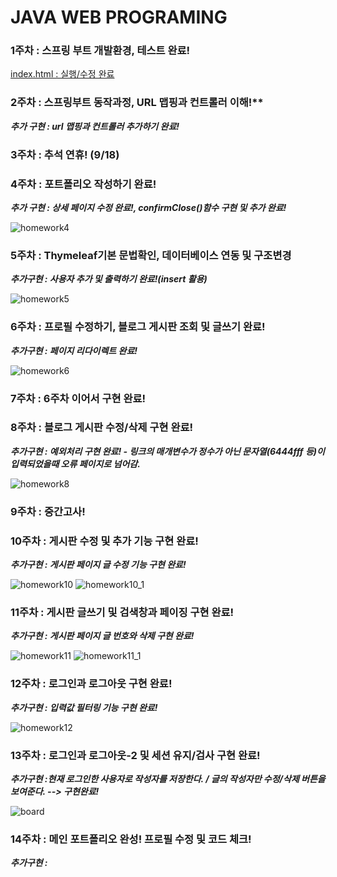 # JAVA WEB PROGRAMING

### 1주차 : 스프링 부트 개발환경, 테스트 완료!

[index.html : 실행/수정 완료](https://github.com/Ohhaeseo)

### 2주차 : 스프링부트 동작과정, URL 맵핑과 컨트롤러 이해!**

***추가 구현 : url 맵핑과 컨트롤러 추가하기 완료!***

### 3주차 : 추석 연휴! (9/18)

### 4주차 : 포트폴리오 작성하기 완료!

***추가 구현 : 상세 페이지 수정 완료!, confirmClose()함수 구현 및 추가 완료!***

![homework4](https://github.com/user-attachments/assets/cac4f504-66c2-46e3-be37-9d5ac82374ac)

### 5주차 : Thymeleaf기본 문법확인, 데이터베이스 연동 및 구조변경

***추가구현 : 사용자 추가 및 출력하기 완료!(insert 활용)***

![homework5](https://github.com/user-attachments/assets/1502f352-07f5-4c5c-930d-a036ac3bd77c)

### 6주차 : 프로필 수정하기, 블로그 게시판 조회 및 글쓰기 완료!

***추가구현 : 페이지 리다이렉트 완료!***

![homework6](https://github.com/user-attachments/assets/03b5fc01-81df-41ff-bb4e-1cf84df1f725)

### 7주차 : 6주차 이어서 구현 완료!

### 8주차 : 블로그 게시판 수정/삭제 구현 완료!

***추가구현 : 예외처리 구현 완료! - 링크의 매개변수가 정수가 아닌 문자열(6444fff 등)이 입력되었을때 오류 페이지로 넘어감.***

![homework8](https://github.com/user-attachments/assets/bbcd8e73-db31-4dd9-967c-9b98d047b9b2)

### 9주차 : 중간고사!

### 10주차 : 게시판 수정 및 추가 기능 구현 완료!

***추가구현 : 게시판 페이지 글 수정 기능 구현 완료!***

![homework10](https://github.com/user-attachments/assets/5a08d062-39c0-4782-9996-59214cd4e54e)
![homework10_1](https://github.com/user-attachments/assets/b2eb09a3-728e-4e1a-bbd2-68ebc756e207)

### 11주차 : 게시판 글쓰기 및 검색창과 페이징 구현 완료!

***추가구현 : 게시판 페이지 글 번호와 삭제 구현 완료!***

![homework11](https://github.com/user-attachments/assets/4835041e-620e-48e9-a723-4a8a77f40ecc)
![homework11_1](https://github.com/user-attachments/assets/48525408-9d96-4101-8839-9143487bf6ac)

### 12주차 : 로그인과 로그아웃 구현 완료!

***추가구현 : 입력값 필터링 기능 구현 완료!***

![homework12](https://github.com/user-attachments/assets/0dfc75bd-a57e-454c-a1ff-ff69a337d5bf)

### 13주차 : 로그인과 로그아웃-2 및 세션 유지/검사 구현 완료!

***추가구현 :현재 로그인한 사용자로 작성자를 저장한다. / 글의 작성자만 수정/삭제 버튼을 보여준다. --> 구현완료!***

![board](https://github.com/user-attachments/assets/bc99f3c8-2dcc-4fe3-a23b-ac7562531081)

### 14주차 : 메인 포트폴리오 완성! 프로필 수정 및 코드 체크!

***추가구현 :***








